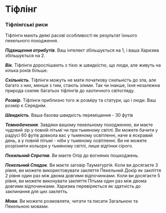 # Тіфлінг

### Тіфлінгські риси

Тіфлінги мають деякі расові особливості як результат їхнього пекельного походження.

***Підвищення атрибутів***. Ваш інтелект збільшується на 1, і ваша Харизма збільшується на 2.

***Вік***. Тіфлінги дорослішають з тією ж швидкістю, що люди, але живуть на кілька років більше.

***Схільність***. Тіфлінги можуть не мати початкову схильність до зла, але багато з них, менше з тим, стають злими. Так чи інакше, їхня незалежна природа схиляє багатьох тіфлінгів до хаотичного світогляду.

***Розмір***. Тіфлінги приблизно того ж розміру та статури, що і люди. Ваш розмір є Середнім.

***Швидкість***. Ваша базова швидкість переміщення - 30 футів

***Темнобачення***. Завдяки вашому пекельному походженню, ви маєте чудовий зір у повній пітьмі чи при тьмяному світлі. Ви можете бачити у радіусі 60 футів довкола вас у тьмяному освітленні, наче в яскравий день, а у повній пітьмі - ніби у тьмяному освітленні. Ви не можете розрізняти кольори у тьмяному світлі, лише відтінки сірого.

***Пекильний Спротив***. Ви маєте Опір до вогняних пошкоджень.

***Пекельний Спадок***. Ви маєте заговір Тауматургія. Коли ви досягаєте 3 рівня, ви можете використовувати закляття Пекельний Докір як закліття 2 рівня один раз між двома довгими відпочинками. Коли ви досягаєте 5 рівня, ви можете виконувати закляття Пітьма один раз між двома довгими відпочинками. Харизма перевіряється як здатність до заклинання для цих заклятть.

***Мови***. Ви можете розмовляти, читати та писати Загальною та Пекельною мовами.